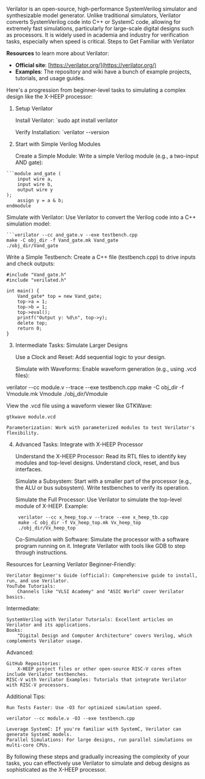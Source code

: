 
Verilator is an open-source, high-performance SystemVerilog simulator and synthesizable model generator. Unlike traditional simulators, Verilator converts SystemVerilog code into C++ or SystemC code, allowing for extremely fast simulations, particularly for large-scale digital designs such as processors. It is widely used in academia and industry for verification tasks, especially when speed is critical.
Steps to Get Familiar with Verilator

**Resources** to learn more about Verilator:

- **Official site**: [https://verilator.org/](https://verilator.org/)
- **Examples**: The repository and wiki have a bunch of example projects, tutorials, and usage guides.

Here's a progression from beginner-level tasks to simulating a complex design like the X-HEEP processor:
1. Setup Verilator

    Install Verilator:
	`sudo apt install verilator

	Verify Installation:
    `verilator --version

2. Start with Simple Verilog Modules

    Create a Simple Module: Write a simple Verilog module (e.g., a two-input AND gate):

```
```module and_gate (
    input wire a,
    input wire b,
    output wire y
);
    assign y = a & b;
endmodule
```

Simulate with Verilator: Use Verilator to convert the Verilog code into a C++ simulation model:

```
```verilator --cc and_gate.v --exe testbench.cpp
make -C obj_dir -f Vand_gate.mk Vand_gate
./obj_dir/Vand_gate
```

Write a Simple Testbench: Create a C++ file (testbench.cpp) to drive inputs and check outputs:

    #include "Vand_gate.h"
    #include "verilated.h"

    int main() {
        Vand_gate* top = new Vand_gate;
        top->a = 1;
        top->b = 1;
        top->eval();
        printf("Output y: %d\n", top->y);
        delete top;
        return 0;
    }

3. Intermediate Tasks: Simulate Larger Designs

    Use a Clock and Reset: Add sequential logic to your design.

    Simulate with Waveforms: Enable waveform generation (e.g., using .vcd files):

verilator --cc module.v --trace --exe testbench.cpp
make -C obj_dir -f Vmodule.mk Vmodule
./obj_dir/Vmodule

View the .vcd file using a waveform viewer like GTKWave:

    gtkwave module.vcd

    Parameterization: Work with parameterized modules to test Verilator's flexibility.

4. Advanced Tasks: Integrate with X-HEEP Processor

    Understand the X-HEEP Processor:
        Read its RTL files to identify key modules and top-level designs.
        Understand clock, reset, and bus interfaces.

    Simulate a Subsystem:
        Start with a smaller part of the processor (e.g., the ALU or bus subsystem).
        Write testbenches to verify its operation.

    Simulate the Full Processor:
        Use Verilator to simulate the top-level module of X-HEEP.
        Example:

        verilator --cc x_heep_top.v --trace --exe x_heep_tb.cpp
        make -C obj_dir -f Vx_heep_top.mk Vx_heep_top
        ./obj_dir/Vx_heep_top

    Co-Simulation with Software:
        Simulate the processor with a software program running on it.
        Integrate Verilator with tools like GDB to step through instructions.

Resources for Learning Verilator
Beginner-Friendly:

    Verilator Beginner's Guide (official): Comprehensive guide to install, run, and use Verilator.
    YouTube Tutorials:
        Channels like "VLSI Academy" and "ASIC World" cover Verilator basics.

Intermediate:

    SystemVerilog with Verilator Tutorials: Excellent articles on Verilator and its applications.
    Books:
        "Digital Design and Computer Architecture" covers Verilog, which complements Verilator usage.

Advanced:

    GitHub Repositories:
        X-HEEP project files or other open-source RISC-V cores often include Verilator testbenches.
    RISC-V with Verilator Examples: Tutorials that integrate Verilator with RISC-V processors.

Additional Tips:

    Run Tests Faster: Use -O3 for optimized simulation speed.

    verilator --cc module.v -O3 --exe testbench.cpp

    Leverage SystemC: If you're familiar with SystemC, Verilator can generate SystemC models.
    Parallel Simulations: For large designs, run parallel simulations on multi-core CPUs.

By following these steps and gradually increasing the complexity of your tasks, you can effectively use Verilator to simulate and debug designs as sophisticated as the X-HEEP processor.

